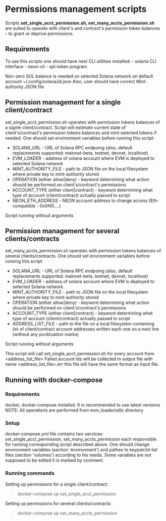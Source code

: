# Permissions management scripts

Scripts **set_single_acct_permission.sh, set_many_accts_permission.sh** are suited to operate with client's and contract's permission token balances - to grant or deprive permissions.

## Requirements

To use this scripts one should have next CLI utilities installed:
    - solana CLI interface
    - neon-cli 
    - spl-token program

Non-zero SOL balance is needed on selected Solana network on default account ~/.config/solana/id.json
Also, user should have correct Mint-authority JSON file

## Permission management for a single client/contract

set_single_acct_permission.sh operates with permission tokens balances of a signle client/contract. Script will estimate current state of client's/contract's permission tokens balances and mint selected tokens if needed. One should set environment variables before running this script:
- SOLANA_URL - URL of Solana RPC endpoing (also, default replacements supported: mainnet-beta, testnet, devnet, localhost)
- EVM_LOADER - address of solana account where EVM is deployed to selected Solana network
- MINT_AUTHORITY_FILE - path to JSON file on the local filesystem where private key to mint-authority stored
- OPERATION (either allow|deny) - keyword determining what action should be performed on client's/contract's permissions
- ACCOUNT_TYPE (either client|contract) - keyword determining what type of account (client/contract) actually passed to script
- NEON_ETH_ADDRESS - NEON account address to change access (Eth-compatible - 0x0f45....)
    
Script running without arguments

## Permission management for several clients/contracts

set_many_accts_permission.sh operates with permission tokens balances of several clients/contracts. One should set environment variables before running this script
- SOLANA_URL - URL of Solana RPC endpoing (also, default replacements supported: mainnet-beta, testnet, devnet, localhost)
- EVM_LOADER - address of solana account where EVM is deployed to selected Solana network
- MINT_AUTHORITY_FILE - path to JSON file on the local filesystem where private key to mint-authority stored
- OPERATION (either allow|deny) - keyword determining what action should be performed on client's/contract's permissions
- ACCOUNT_TYPE (either client|contract) - keyword determining what type of account (client/contract) actually passed to script
- ADDRESS_LIST_FILE - path to the file on a local filesystem containing list of client/contract account addresses written each one on a next line (without any punktuation marks)

Script running without arguments

This script will call set_single_acct_permission.sh for every account from <address_list_file>
Failed account ids will be collected in output file with name <address_list_file>.err this file will have the same format as input file.

## Running with docker-compose

### Requirements
docker, docker-compose installed. It is recommended to use latest versions
NOTE: All operations are performed from evm_loader/utils directory

### Setup
docker-compose.yml file contains two services: set_single_acct_permission, set_many_accts_permission each responsible for running corresponding script described above. One should change environment variables (section 'environment') and pathes to keypair/id-list files (section 'volumes') according to his needs. Some variables are not supposed to be edited it is marked by comment.

### Running commands
Setting up permissions for a single client/contract:
  > docker-compose up set_single_acct_permission
  
Setting up permissions for several clients/contracts:
  > docker-compose up set_many_accts_permission
  

